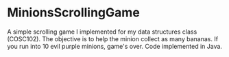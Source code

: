# MinionsScrollingGame
A simple scrolling game I implemented for my data structures class (COSC102). The objective is to help the minion collect as many bananas. If you run into 10 evil purple minions, game's over. Code implemented in Java. 
